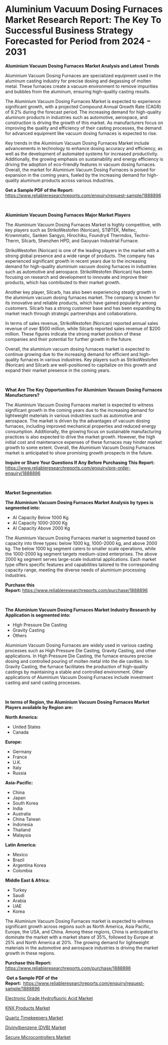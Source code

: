 <p><h1>Aluminium Vacuum Dosing Furnaces Market Research Report: The Key To Successful Business Strategy Forecasted for Period from 2024 - 2031</h1></p><p><strong>Aluminium Vacuum Dosing Furnaces Market Analysis and Latest Trends</strong></p>
<p><p>Aluminium Vacuum Dosing Furnaces are specialized equipment used in the aluminum casting industry for precise dosing and degassing of molten metal. These furnaces create a vacuum environment to remove impurities and bubbles from the aluminum, ensuring high-quality casting results.</p><p>The Aluminium Vacuum Dosing Furnaces Market is expected to experience significant growth, with a projected Compound Annual Growth Rate (CAGR) of 9.2% during the forecast period. The increasing demand for high-quality aluminum products in industries such as automotive, aerospace, and construction is driving the growth of this market. As manufacturers focus on improving the quality and efficiency of their casting processes, the demand for advanced equipment like vacuum dosing furnaces is expected to rise.</p><p>Key trends in the Aluminium Vacuum Dosing Furnaces Market include advancements in technology to enhance dosing accuracy and efficiency, as well as the development of automated systems for increased productivity. Additionally, the growing emphasis on sustainability and energy efficiency is driving the adoption of eco-friendly features in vacuum dosing furnaces. Overall, the market for Aluminium Vacuum Dosing Furnaces is poised for expansion in the coming years, fueled by the increasing demand for high-quality aluminum products across various industries.</p></p>
<p><strong>Get a Sample PDF of the Report:&nbsp;</strong> <a href="https://www.reliableresearchreports.com/enquiry/request-sample/1888896">https://www.reliableresearchreports.com/enquiry/request-sample/1888896</a></p>
<p>&nbsp;</p>
<p><strong>Aluminium Vacuum Dosing Furnaces Major Market Players</strong></p>
<p><p>The Aluminium Vacuum Dosing Furnaces Market is highly competitive, with key players such as StrikoWestofen (Norican), STØTEK, Meltec, Krownmatic, Sanken Sangyo, Hirochiku, Foundry4 Thermdos, Techni-Therm, Silcarb, Shenzhen HPD, and Gaoyuan Industrial Furnace.</p><p>StrikoWestofen (Norican) is one of the leading players in the market with a strong global presence and a wide range of products. The company has experienced significant growth in recent years due to the increasing demand for high-quality aluminium vacuum dosing furnaces in industries such as automotive and aerospace. StrikoWestofen (Norican) has been focusing on research and development to innovate and improve their products, which has contributed to their market growth.</p><p>Another key player, Silcarb, has also been experiencing steady growth in the aluminium vacuum dosing furnaces market. The company is known for its innovative and reliable products, which have gained popularity among customers. Silcarb has a strong customer base and has been expanding its market reach through strategic partnerships and collaborations.</p><p>In terms of sales revenue, StrikoWestofen (Norican) reported annual sales revenue of over $500 million, while Silcarb reported sales revenue of $200 million. These figures indicate the strong market position of these companies and their potential for further growth in the future.</p><p>Overall, the aluminium vacuum dosing furnaces market is expected to continue growing due to the increasing demand for efficient and high-quality furnaces in various industries. Key players such as StrikoWestofen (Norican) and Silcarb are well-positioned to capitalize on this growth and expand their market presence in the coming years.</p></p>
<p>&nbsp;</p>
<p><strong>What Are The Key Opportunities For Aluminium Vacuum Dosing Furnaces Manufacturers?</strong></p>
<p><p>The Aluminium Vacuum Dosing Furnaces market is expected to witness significant growth in the coming years due to the increasing demand for lightweight materials in various industries such as automotive and aerospace. The market is driven by the advantages of vacuum dosing furnaces, including improved mechanical properties and reduced energy consumption. Additionally, the growing focus on sustainable manufacturing practices is also expected to drive the market growth. However, the high initial cost and maintenance expenses of these furnaces may hinder market growth to some extent. Overall, the Aluminium Vacuum Dosing Furnaces market is anticipated to show promising growth prospects in the future.</p></p>
<p><strong>Inquire or Share Your Questions If Any Before Purchasing This Report:</strong> <a href="https://www.reliableresearchreports.com/enquiry/pre-order-enquiry/1888896">https://www.reliableresearchreports.com/enquiry/pre-order-enquiry/1888896</a></p>
<p>&nbsp;</p>
<p><strong>Market Segmentation</strong></p>
<p><strong>The Aluminium Vacuum Dosing Furnaces Market Analysis by types is segmented into:</strong></p>
<p><ul><li>AI Capacity Below 1000 Kg</li><li>AI Capacity 1000-2000 Kg</li><li>AI Capacity Above 2000 Kg</li></ul></p>
<p><p>The Aluminium Vacuum Dosing Furnaces market is segmented based on capacity into three types: below 1000 kg, 1000-2000 kg, and above 2000 kg. The below 1000 kg segment caters to smaller scale operations, while the 1000-2000 kg segment targets medium-sized enterprises. The above 2000 kg segment serves large-scale industrial applications. Each market type offers specific features and capabilities tailored to the corresponding capacity range, meeting the diverse needs of aluminium processing industries.</p></p>
<p><strong>Purchase this Report:&nbsp;</strong><a href="https://www.reliableresearchreports.com/purchase/1888896">https://www.reliableresearchreports.com/purchase/1888896</a></p>
<p>&nbsp;</p>
<p><strong>The Aluminium Vacuum Dosing Furnaces Market Industry Research by Application is segmented into:</strong></p>
<p><ul><li>High Pressure Die Casting</li><li>Gravity Casting</li><li>Others</li></ul></p>
<p><p>Aluminium Vacuum Dosing Furnaces are widely used in various casting processes such as High Pressure Die Casting, Gravity Casting, and other applications. In High Pressure Die Casting, the furnace ensures precise dosing and controlled pouring of molten metal into the die cavities. In Gravity Casting, the furnace facilitates the production of high-quality castings by maintaining a stable and controlled environment. Other applications of Aluminium Vacuum Dosing Furnaces include investment casting and sand casting processes.</p></p>
<p>&nbsp;</p>
<p><strong>In terms of Region, the Aluminium Vacuum Dosing Furnaces Market Players available by Region are:</strong></p>
<p>
    <p> <strong> North America: </strong>
        <ul>
            <li>United States</li>
            <li>Canada</li>
        </ul>
        </p> 
    <p> <strong> Europe: </strong>
        <ul>
            <li>Germany</li>
            <li>France</li>
            <li>U.K.</li>
            <li>Italy</li>
            <li>Russia</li>
        </ul>
        </p> 
    <p> <strong> Asia-Pacific: </strong>
        <ul>
            <li>China</li>
            <li>Japan</li>
            <li>South Korea</li>
            <li>India</li>
            <li>Australia</li>
            <li>China Taiwan</li>
            <li>Indonesia</li>
            <li>Thailand</li>
            <li>Malaysia</li>
        </ul>
        </p> 
    <p> <strong> Latin America: </strong>
        <ul>
            <li>Mexico</li>
            <li>Brazil</li>
            <li>Argentina Korea</li>
            <li>Colombia</li>
        </ul>
        </p> 
    <p> <strong> Middle East & Africa: </strong>
        <ul>
            <li>Turkey</li>
            <li>Saudi</li>
            <li>Arabia</li>
            <li>UAE</li>
            <li>Korea</li>
        </ul>
    </p>
    </p>
<p><p>The Aluminium Vacuum Dosing Furnaces market is expected to witness significant growth across regions such as North America, Asia Pacific, Europe, the USA, and China. Among these regions, China is anticipated to dominate the market with a market share of 35%, followed by Europe at 25% and North America at 20%. The growing demand for lightweight materials in the automotive and aerospace industries is driving the market growth in these regions.</p></p>
<p><strong>Purchase this Report: </strong><a href="https://www.reliableresearchreports.com/purchase/1888896">https://www.reliableresearchreports.com/purchase/1888896</a></p>
<p>&nbsp;<strong>Get a Sample PDF of the Report:&nbsp;&nbsp;</strong><a href="https://www.reliableresearchreports.com/enquiry/request-sample/1888896">https://www.reliableresearchreports.com/enquiry/request-sample/1888896</a></p>
<p><strong></strong></p>
<p><p><a href="https://five-trouble-98a.notion.site/Electronic-Grade-Hydrofluoric-Acid-Market-Size-Market-Share-and-Global-Market-Analysis-Report-2024-2ba98a073c304a7dbc5fc633e586eee5">Electronic Grade Hydrofluoric Acid Market</a></p><p><a href="https://view.publitas.com/reportprime-1/knx-products-market-provides-a-comprehensive-analysis-including-a-macro-overview-of-the-market-as-well-as-micro-details-such-as-market-size-and-competitive-landscape/">KNX Products Market</a></p><p><a href="https://github.com/mauripalmi/Market-Research-Report-List-2/blob/main/quartz-timekeepers-market.md">Quartz Timekeepers Market</a></p><p><a href="https://butternut-bug-553.notion.site/Decoding-the-Divinylbenzene-DVB-Market-A-Deep-Dive-into-the-Latest-Market-Trends-Market-Segmenta-d991b96ae77a40e694b16009f1fc7f10">Divinylbenzene (DVB) Market</a></p><p><a href="https://view.publitas.com/reportprime-1/secure-microcontrollers-market-size-and-examines-its-market-scope-with-a-primary-focus-on-growth-opportunities-and-forecasted-trends-spanning-from-2024-to-2031/">Secure Microcontrollers Market</a></p></p>